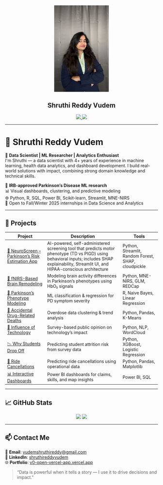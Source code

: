 <p align="center">
  <img src="profile.jpg" width="180" />
</p>

<h2 align="center">Shruthi Reddy Vudem</h2>

<p align="center">
  <a href="https://v0-open-vercel-app.vercel.app/" target="_blank">
    <img src="https://img.shields.io/badge/🌐-My%20Portfolio-blue?style=for-the-badge" />
  </a>
  <a href="https://www.linkedin.com/in/shruthireddyvudem/" target="_blank">
    <img src="https://img.shields.io/badge/🔗-LinkedIn-blueviolet?style=for-the-badge" />
  </a>
</p>

---

# 💼 Shruthi Reddy Vudem

💼 **Data Scientist | ML Researcher | Analytics Enthusiast**  
I'm Shruthi — a data scientist with 4+ years of experience in machine learning, health data analytics, and dashboard development. I build real-world solutions with impact, combining strong domain knowledge and technical skills.

🔬 **IRB-approved Parkinson’s Disease ML research**  
📊 Visual dashboards, clustering, and predictive modeling  
⚙️ Python, R, SQL, Power BI, Scikit-learn, Streamlit, MNE-NIRS  
🔎 Open to Fall/Winter 2025 internships in Data Science and Analytics

---

## 🚀 Projects

| Project | Description | Tools |
|--------|-------------|--------|
| [🧠 NeuroScreen – Parkinson’s Risk Estimation App](https://github.com/Shruthi973/NeuroScreen-App) | AI-powered, self-administered screening tool that predicts motor phenotype (TD vs PIGD) using behavioral inputs; includes SHAP explainability, Streamlit UI, and HIPAA-conscious architecture | Python, Streamlit, Random Forest, SHAP, cloudpickle |
| [🧠 fNIRS-Based Brain Remodeling](https://github.com/Shruthi973/fNIRS-Modeling) | Modeling brain activity differences in Parkinson’s phenotypes using HbO₂ signals | Python, MNE-NIRS, GLM, REDCap |
| [🧪 Parkinson’s Phenotype Modeling](https://github.com/Shruthi973/Parkinsons-Phenotype-Modeling) | ML classification & regression for PD symptom severity | R, Naive Bayes, Linear Regression |
| [💊 Accidental Drug-Related Deaths](https://github.com/Shruthi973/Drug-Overdose-KMeans) | Overdose data clustering & trend analysis | Python, Pandas, K-Means |
| [💬 Influence of Technology](https://github.com/Shruthi973/Influence-of-Technology-on-Behavior) | Survey-based public opinion on technology’s impact | Python, NLP, WordCloud |
| [📉 Why Students Drop Off](https://github.com/Shruthi973/Drop-Off-Prediction) | Predicting student attrition risk from survey data | Python, XGBoost, Logistic Regression |
| [🚕 Ride Cancellations](https://github.com/Shruthi973/Ride-Cancellation-Model) | Predicting ride cancellations using operational data | Python, Pandas, Matplotlib |
| [📊 Interactive Dashboards](https://github.com/Shruthi973/Excelerate-Dashboard) | Power BI dashboards for claims, skills, and map insights | Power BI, SQL |

---

## 📈 GitHub Stats

<p align="center">
  <img src="https://github-readme-stats.vercel.app/api?username=Shruthi973&show_icons=true&theme=default&hide_border=true" width="420"/>
  <img src="https://github-readme-stats.vercel.app/api/top-langs/?username=Shruthi973&layout=compact&theme=default&hide_border=true" width="340"/>
</p>

---

## 📫 Contact Me

📧 **Email**: vudemshruthireddy@gmail.com  
🔗 **LinkedIn**: [shruthireddyvudem](https://www.linkedin.com/in/shruthireddyvudem/)  
🌐 **Portfolio**: [v0-open-vercel-app.vercel.app](https://v0-open-vercel-app.vercel.app/)

> “Data is powerful when it tells a story — I use it to drive decisions and impact.”
